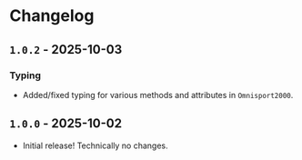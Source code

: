 # Changelog

## `1.0.2` - 2025-10-03

### Typing
- Added/fixed typing for various methods and attributes in `Omnisport2000`.

## `1.0.0` - 2025-10-02

- Initial release! Technically no changes.